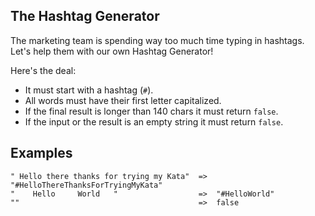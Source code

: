 ## The Hashtag Generator

<div class="markdown prose max-w-none" id="description"><p>The marketing team is spending way too much time typing in hashtags.<br>Let's help them with our own Hashtag Generator!</p>
<p>Here's the deal:</p>
<ul>
<li>It must start with a hashtag (<code>#</code>).</li>
<li>All words must have their first letter capitalized.</li>
<li>If the final result is longer than 140 chars it must return <code>false</code>.</li>
<li>If the input or the result is an empty string it must return <code>false</code>.</li>
</ul>
<h2 id="examples">Examples</h2>
<pre><code>" Hello there thanks for trying my Kata"  =&gt;  "#HelloThereThanksForTryingMyKata"
"    Hello     World   "                  =&gt;  "#HelloWorld"
""                                        =&gt;  false
</code></pre>
</div>
